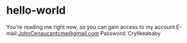 # hello-world
You're reading me right now, so you can gain access to my account
E-mail:JohnCenaucantcme@gmail.com
Password: Crylikeababy
